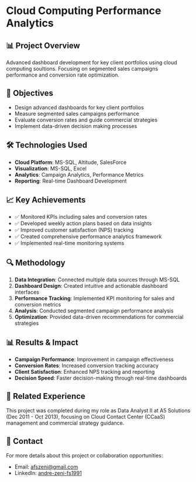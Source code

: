 # Cloud Computing Performance Analytics
## 📊 Project Overview
Advanced dashboard development for key client portfolios using cloud computing soultions.
Focusing on segmented sales campaigns performance and conversion rate
optimization.

## 🎯 Objectives
- Design advanced dashboards for key client portfolios
- Measure segmented sales campaigns performance
- Evaluate conversion rates and guide commercial strategies
- Implement data-driven decision making processes

## 🛠 Technologies Used
- **Cloud Platform**: MS-SQL, Altitude, SalesForce
- **Visualization**: MS-SQL, Excel
- **Analytics**: Campaign Analytics, Performance Metrics
- **Reporting**: Real-time Dashboard Development

## 📈 Key Achievements
- ✅ Monitored KPIs including sales and conversion rates
- ✅ Developed weekly action plans based on data insights
- ✅ Improved customer satisfaction (NPS) tracking
- ✅ Created comprehensive performance analytics framework
- ✅ Implemented real-time monitoring systems

## 🔍 Methodology
1. **Data Integration**: Connected multiple data sources through MS-SQL
2. **Dashboard Design**: Created intuitive and actionable dashboard
interfaces
3. **Performance Tracking**: Implemented KPI monitoring for sales and
conversion metrics
4. **Analysis**: Conducted segmented campaign performance analysis
5. **Optimization**: Provided data-driven recommendations for commercial
strategies

## 📊 Results & Impact
- **Campaign Performance**: Improvement in campaign effectiveness
- **Conversion Rates**: Increased conversion tracking accuracy
- **Client Satisfaction**: Enhanced NPS tracking and reporting
- **Decision Speed**: Faster decision-making through real-time dashboards

## 🔗 Related Experience
This project was completed during my role as Data Analyst II at A5 Solutions
(Dec 2011 - Oct 2013), focusing on Cloud Contact Center (CCaaS) management
and commercial strategy guidance.

## 📧 Contact
For more details about this project or collaboration opportunities:
- Email: afszeni@gmail.com
- LinkedIn: [andre-zeni-fs1991](https://www.linkedin.com/in/andre-zeni-fs1991)
